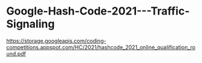# Google-Hash-Code-2021---Traffic-Signaling

https://storage.googleapis.com/coding-competitions.appspot.com/HC/2021/hashcode_2021_online_qualification_round.pdf